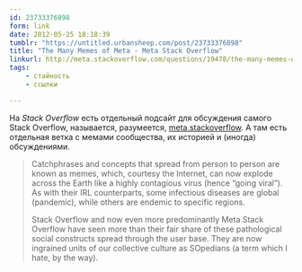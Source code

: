 ```yaml
---
id: 23733376898
form: link
date: 2012-05-25 18:18:39
tumblr: "https://untitled.urbansheep.com/post/23733376898"
title: "The Many Memes of Meta - Meta Stack Overflow"
linkurl: http://meta.stackoverflow.com/questions/19478/the-many-memes-of-meta
tags:
    - стайность
    - ссылки

---
```

<p>На <i>Stack Overflow</i> есть отдельный подсайт для обсуждения самого Stack Overflow, называется, разумеется, <a href="http://meta.stackoverflow.com/">meta.stackoverflow</a>. А там есть отдельная ветка с мемами сообщества, их историей и (иногда) обсуждениями.</p>

<blockquote><p>Catchphrases and concepts that spread from person to person are known as memes, which, courtesy the Internet, can now explode across the Earth like a highly contagious virus (hence &ldquo;going viral&rdquo;). As with their IRL counterparts, some infectious diseases are global (pandemic), while others are endemic to specific regions.</p>

<p>Stack Overflow and now even more predominantly Meta Stack Overflow have seen more than their fair share of these pathological social constructs spread through the user base. They are now ingrained units of our collective culture as SOpedians (a term which I hate, by the way).</p></blockquote>
